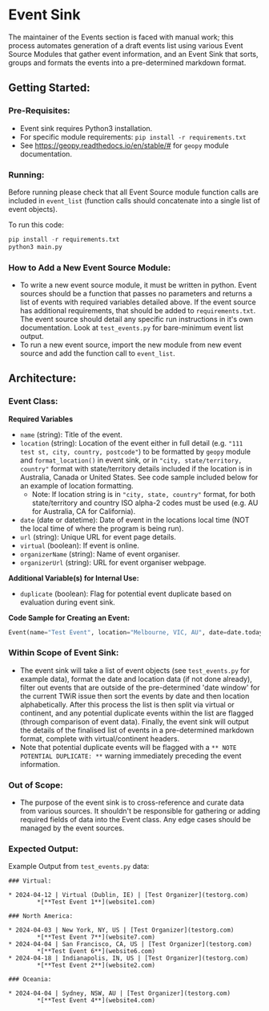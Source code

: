 # Event Sink
The maintainer of the Events section is faced with manual work; this process automates generation of a draft events list using various Event Source Modules that gather event information, and an Event Sink that sorts, groups and formats the events into a pre-determined markdown format.

## Getting Started:
### Pre-Requisites:
- Event sink requires Python3 installation.
- For specific module requirements: `pip install -r requirements.txt`
- See https://geopy.readthedocs.io/en/stable/# for `geopy` module documentation.

### Running:
Before running please check that all Event Source module function calls are included in `event_list` (function calls should concatenate into a single list of event objects).

To run this code:

```py
pip install -r requirements.txt
python3 main.py
```

### How to Add a New Event Source Module:
- To write a new event source module, it must be written in python. Event sources should be a function that passes no parameters and returns a list of events with required variables detailed above. If the event source has additional requirements, that should be added to `requirements.txt`. The event source should detail any specific run instructions in it's own documentation. Look at `test_events.py` for bare-minimum event list output.
- To run a new event source, import the new module from new event source and add the function call to `event_list`.

## Architecture:
### Event Class:
**Required Variables**
- `name` (string): Title of the event.
- `location` (string): Location of the event either in full detail (e.g. `"111 test st, city, country, postcode"`) to be formatted by `geopy` module and `format_location()` in event sink, or in `"city, state/territory, country"` format with state/territory details included if the location is in Australia, Canada or United States. See code sample included below for an example of location formatting.
    - Note: If location string is in `"city, state, country"` format, for both state/territory and country ISO alpha-2 codes must be used (e.g. AU for Australia, CA for California).
- `date` (date or datetime): Date of event in the locations local time (NOT the local time of where the program is being run).
- `url` (string): Unique URL for event page details.
- `virtual` (boolean): If event is online.
- `organizerName` (string): Name of event organiser.
- `organizerUrl` (string): URL for event organiser webpage.

**Additional Variable(s) for Internal Use:**
- `duplicate` (boolean): Flag for potential event duplicate based on evaluation during event sink. 

**Code Sample for Creating an Event:**
```py
Event(name="Test Event", location="Melbourne, VIC, AU", date=date.today(), url="website3.com", virtual=True, organizerName="Test Organizer", organizerUrl="testorg.com")
```

### Within Scope of Event Sink:
- The event sink will take a list of event objects (see `test_events.py` for example data), format the date and location data (if not done already), filter out events that are outside of the pre-determined 'date window' for the current TWiR issue then sort the events by date and then location alphabetically. After this process the list is then split via virtual or continent, and any potential duplicate events within the list are flagged (through comparison of event data). Finally, the event sink will output the details of the finalised list of events in a pre-determined markdown format, complete with virtual/continent headers.
- Note that potential duplicate events will be flagged with a `** NOTE POTENTIAL DUPLICATE: **` warning immediately preceding the event information.


### Out of Scope:
- The purpose of the event sink is to cross-reference and curate data from various sources. It shouldn't be responsible for gathering or adding required fields of data into the Event class. Any edge cases should be managed by the event sources.

### Expected Output:
Example Output from `test_events.py` data:
```
### Virtual:

* 2024-04-12 | Virtual (Dublin, IE) | [Test Organizer](testorg.com)
        *[**Test Event 1**](website1.com)

### North America:

* 2024-04-03 | New York, NY, US | [Test Organizer](testorg.com)
        *[**Test Event 7**](website7.com)
* 2024-04-04 | San Francisco, CA, US | [Test Organizer](testorg.com)
        *[**Test Event 6**](website6.com)
* 2024-04-18 | Indianapolis, IN, US | [Test Organizer](testorg.com)
        *[**Test Event 2**](website2.com)

### Oceania:

* 2024-04-04 | Sydney, NSW, AU | [Test Organizer](testorg.com)
        *[**Test Event 4**](website4.com)
```
